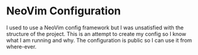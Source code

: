 # NeoVim Configuration
I used to use a NeoVim config framework but I was unsatisfied with the structure of the project.
This is an attempt to create my config so I know what I am running and why.
The configuration is public so I can use it from where-ever.

